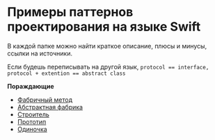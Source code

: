 # Примеры паттернов проектирования на языке Swift


В каждой папке можно найти краткое описание, плюсы и минусы, ссылки на источники.


Если будешь переписывать на другой язык, `protocol == interface, protocol + extention == abstract class`

**Пораждающие**
- [Фабричный метод](https://github.com/lolsmh/patterns_swift/tree/main/FactoryMethod)
- [Абстрактная фабрика](https://github.com/lolsmh/patterns_swift/tree/main/AbstractFactory)
- [Строитель](https://github.com/lolsmh/patterns_swift/tree/main/Builder)
- [Прототип](https://github.com/lolsmh/patterns_swift/tree/main/Prototype)
- [Одиночка](https://github.com/lolsmh/patterns_swift/tree/main/Singleton)
